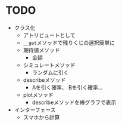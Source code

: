 # TODO

* クラス化
    * アトリビュートとして
    * `__get`メソッドで残りくじの選択簡単に
    * 期待値メソッド
        * 金額
    * シミュレートメソッド
        * ランダムに引く
    * describeメソッド
        * Aを引く確率、 Bを引く確率...
    * plotメソッド
        * describeメソッドを棒グラフで表示
* インターフェース
    * スマホから計算
